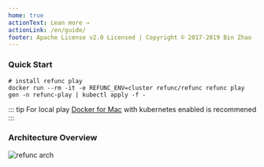 ```yaml
---
home: true
actionText: Lean more →
actionLink: /en/guide/
footer: Apache License v2.0 Licensed | Copyright © 2017-2019 Bin Zhao
---
```


### Quick Start

```shell
# install refunc play
docker run --rm -it -e REFUNC_ENV=cluster refunc/refunc refunc play gen -n refunc-play | kubectl apply -f -
```

::: tip
For local play [Docker for Mac](https://docs.docker.com/docker-for-mac/kubernetes/) with kubernetes enabled is recommened
:::

### Architecture Overview

![refunc arch](https://user-images.githubusercontent.com/354668/50409374-188daf80-082d-11e9-9a9b-77407cd196ed.png)